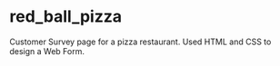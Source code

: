 # red_ball_pizza
Customer Survey page for a pizza restaurant. Used HTML and CSS to design a Web Form.
